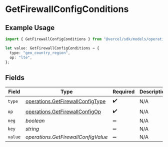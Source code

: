 # GetFirewallConfigConditions

## Example Usage

```typescript
import { GetFirewallConfigConditions } from "@vercel/sdk/models/operations/getfirewallconfig.js";

let value: GetFirewallConfigConditions = {
  type: "geo_country_region",
  op: "lte",
};
```

## Fields

| Field                                                                                | Type                                                                                 | Required                                                                             | Description                                                                          |
| ------------------------------------------------------------------------------------ | ------------------------------------------------------------------------------------ | ------------------------------------------------------------------------------------ | ------------------------------------------------------------------------------------ |
| `type`                                                                               | [operations.GetFirewallConfigType](../../models/operations/getfirewallconfigtype.md) | :heavy_check_mark:                                                                   | N/A                                                                                  |
| `op`                                                                                 | [operations.GetFirewallConfigOp](../../models/operations/getfirewallconfigop.md)     | :heavy_check_mark:                                                                   | N/A                                                                                  |
| `neg`                                                                                | *boolean*                                                                            | :heavy_minus_sign:                                                                   | N/A                                                                                  |
| `key`                                                                                | *string*                                                                             | :heavy_minus_sign:                                                                   | N/A                                                                                  |
| `value`                                                                              | *operations.GetFirewallConfigValue*                                                  | :heavy_minus_sign:                                                                   | N/A                                                                                  |